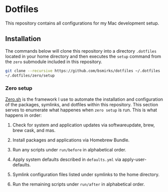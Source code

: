 # Dotfiles

This repository contains all configurations for my Mac development setup.

## Installation

The commands below will clone this repository into a directory `.dotfiles` located
in your home directory and then executes the `setup` command from the `zero` submodule
included in this repository.

```bash
git clone --recursive https://github.com/bsmirks/dotfiles ~/.dotfiles
~/.dotfiles/zero/setup
```

### Zero setup

[Zero.sh](https://github.com/zero-sh/zero.sh) is the framework I use to automate
the installation and configuration of the packages, symlinks, and dotfiles
within this repository. This section serves to enumerate what happenes when
`zero setup` is run. This is what happens in order:

1. Check for system and application updates via softwareupdate, brew, brew cask,
and mas.

1. Install packages and applications via Homebrew Bundle.

1. Run any scripts under `run/before` in alphabetical order.

1. Apply system defaults described in `defaults.yml` via apply-user-defaults.

1. Symlink configuration files listed under symlinks to the home directory.

1. Run the remaining scripts under `run/after` in alphabetical order.
